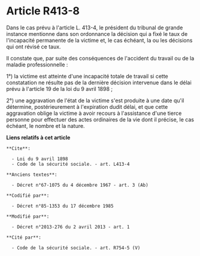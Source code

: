 # Article R413-8

Dans le cas prévu à l'article L. 413-4, le président du tribunal de grande instance mentionne dans son ordonnance la décision
qui a fixé le taux de l'incapacité permanente de la victime et, le cas échéant, la ou les décisions qui ont révisé ce taux. 

Il constate que, par suite des conséquences de l'accident du travail ou de la maladie professionnelle : 

1°) la victime est atteinte d'une incapacité totale de travail si cette constatation ne résulte pas de la dernière décision
intervenue dans le délai prévu à l'article 19 de la loi du 9 avril 1898 ; 

2°) une aggravation de l'état de la victime s'est produite à une date qu'il détermine, postérieurement à l'expiration dudit
délai, et que cette aggravation oblige la victime à avoir recours à l'assistance d'une tierce personne pour effectuer des
actes ordinaires de la vie dont il précise, le cas échéant, le nombre et la nature.

**Liens relatifs à cet article**

	**Cite**:

	  - Loi du 9 avril 1898
	  - Code de la sécurité sociale. - art. L413-4

	**Anciens textes**:

	  - Décret n°67-1075 du 4 décembre 1967 - art. 3 (Ab)

	**Codifié par**:

	  - Décret n°85-1353 du 17 décembre 1985

	**Modifié par**:

	  - Décret n°2013-276 du 2 avril 2013 - art. 1

	**Cité par**:

	  - Code de la sécurité sociale. - art. R754-5 (V)
